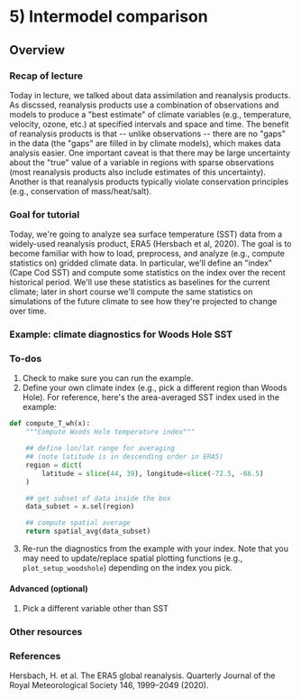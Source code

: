 # 5) Intermodel comparison 

## Overview

### Recap of lecture
Today in lecture, we talked about data assimilation and reanalysis products. As discssed, reanalysis products use a combination of observations and models to produce a "best estimate" of climate variables (e.g., temperature, velocity, ozone, etc.) at specified intervals and space and time. The benefit of reanalysis products is that -- unlike observations -- there are no "gaps" in the data (the "gaps" are filled in by climate models), which makes data analysis easier. One important caveat is that there may be large uncertainty about the "true" value of a variable in regions with sparse observations (most reanalysis products also include estimates of this uncertainty). Another is that reanalysis products typically violate conservation principles (e.g., conservation of mass/heat/salt).

### Goal for tutorial 
Today, we're going to analyze sea surface temperature (SST) data from a widely-used reanalysis product, ERA5 (Hersbach et al, 2020). The goal is to become familiar with how to load, preprocess, and analyze (e.g., compute statistics on) gridded climate data. In particular, we'll define an "index" (Cape Cod SST) and compute some statistics on the index over the recent historical period. We'll use these statistics as baselines for the current climate; later in short course we'll compute the same statistics on simulations of the future climate to see how they're projected to change over time.

### Example: climate diagnostics for Woods Hole SST



### To-dos
1. Check to make sure you can run the example.
2. Define your own climate index (e.g., pick a different region than Woods Hole). For reference, here's the area-averaged SST index used in the example:
```python
def compute_T_wh(x):
    """Compute Woods Hole temperature index"""

    ## define lon/lat range for averaging
    ## (note latitude is in descending order in ERA5)
    region = dict(
        latitude = slice(44, 39), longitude=slice(-72.5, -66.5)
    ) 

    ## get subset of data inside the box
    data_subset = x.sel(region)

    ## compute spatial average
    return spatial_avg(data_subset)
```
3. Re-run the diagnostics from the example with your index. Note that you may need to update/replace spatial plotting functions (e.g., ```plot_setup_woodshole```) depending on the index you pick.


#### Advanced (optional)
1. Pick a different variable other than SST


### Other resources


### References
Hersbach, H. et al. The ERA5 global reanalysis. Quarterly Journal of the Royal Meteorological Society 146, 1999–2049 (2020).



```{tableofcontents}
```



